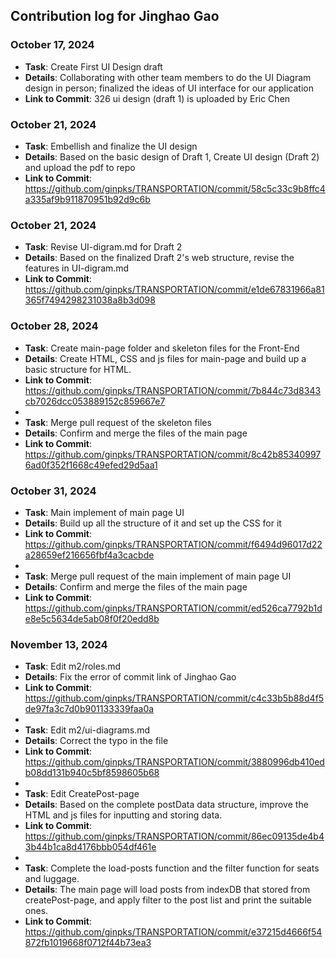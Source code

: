 ## Contribution log for Jinghao Gao

### October 17, 2024
- **Task**: Create First UI Design draft
- **Details**: Collaborating with other team members to do the UI Diagram design in person; finalized the ideas of UI interface for our application
- **Link to Commit**: 326 ui design (draft 1) is uploaded by Eric Chen

### October 21, 2024
- **Task**: Embellish and finalize the UI design
- **Details**: Based on the basic design of Draft 1, Create UI design (Draft 2) and upload the pdf to repo
- **Link to Commit**: https://github.com/ginpks/TRANSPORTATION/commit/58c5c33c9b8ffc4a335af9b911870951b92d9c6b

### October 21, 2024
- **Task**: Revise UI-digram.md for Draft 2
- **Details**: Based on the finalized Draft 2's web structure, revise the features in UI-digram.md
- **Link to Commit**: https://github.com/ginpks/TRANSPORTATION/commit/e1de67831966a81365f7494298231038a8b3d098

### October 28, 2024
- **Task**: Create main-page folder and skeleton files for the Front-End
- **Details**: Create HTML, CSS and js files for main-page and build up a basic structure for HTML.
- **Link to Commit**: https://github.com/ginpks/TRANSPORTATION/commit/7b844c73d8343cb7026dcc053889152c859667e7
-
- **Task**: Merge pull request of the skeleton files
- **Details**: Confirm and merge the files of the main page
- **Link to Commit**: https://github.com/ginpks/TRANSPORTATION/commit/8c42b853409976ad0f352f1668c49efed29d5aa1

### October 31, 2024
- **Task**: Main implement of main page UI
- **Details**: Build up all the structure of it and set up the CSS for it
- **Link to Commit**: https://github.com/ginpks/TRANSPORTATION/commit/f6494d96017d22a28659ef216656fbf4a3cacbde
-
- **Task**: Merge pull request of the main implement of main page UI
- **Details**: Confirm and merge the files of the main page
- **Link to Commit**: https://github.com/ginpks/TRANSPORTATION/commit/ed526ca7792b1de8e5c5634de5ab08f0f20edd8b

### November 13, 2024
- **Task**: Edit m2/roles.md
- **Details**: Fix the error of commit link of Jinghao Gao
- **Link to Commit**: https://github.com/ginpks/TRANSPORTATION/commit/c4c33b5b88d4f5de97fa3c7d0b901133339faa0a
-
- **Task**: Edit m2/ui-diagrams.md
- **Details**: Correct the typo in the file
- **Link to Commit**: https://github.com/ginpks/TRANSPORTATION/commit/3880996db410edb08dd131b940c5bf8598605b68
- 
- **Task**: Edit CreatePost-page
- **Details**: Based on the complete postData data structure, improve the HTML and js files for inputting and storing data.
- **Link to Commit**: https://github.com/ginpks/TRANSPORTATION/commit/86ec09135de4b43b44b1ca8d4176bbb054df461e
-
- **Task**: Complete the load-posts function and the filter function for seats and luggage.
- **Details**: The main page will load posts from indexDB that stored from createPost-page, and apply filter to the post list and print the suitable ones.
- **Link to Commit**: https://github.com/ginpks/TRANSPORTATION/commit/e37215d4666f54872fb1019668f0712f44b73ea3
